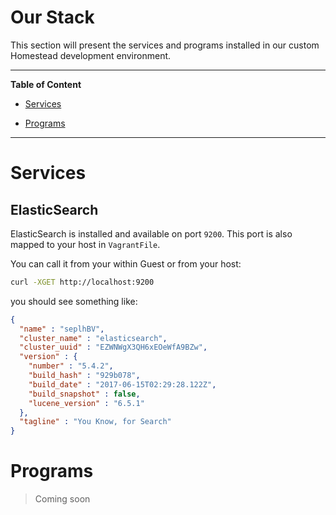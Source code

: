 # Our Stack
This section will present the services and programs installed in our custom Homestead development environment. 

***

**Table of Content**

* [Services](#services)

* [Programs](#programs)

***

<a id="services"></a>
# Services

## ElasticSearch

ElasticSearch is installed and available on port `9200`. This port is also mapped to your host in `VagrantFile`.

You can call it from your within Guest or from your host:
```bash
curl -XGET http://localhost:9200
```

you should see something like:
```json
{
  "name" : "seplhBV",
  "cluster_name" : "elasticsearch",
  "cluster_uuid" : "EZWNWgX3QH6xEOeWfA9BZw",
  "version" : {
    "number" : "5.4.2",
    "build_hash" : "929b078",
    "build_date" : "2017-06-15T02:29:28.122Z",
    "build_snapshot" : false,
    "lucene_version" : "6.5.1"
  },
  "tagline" : "You Know, for Search"
}
```

<a id="programs"></a>
# Programs

> Coming soon
